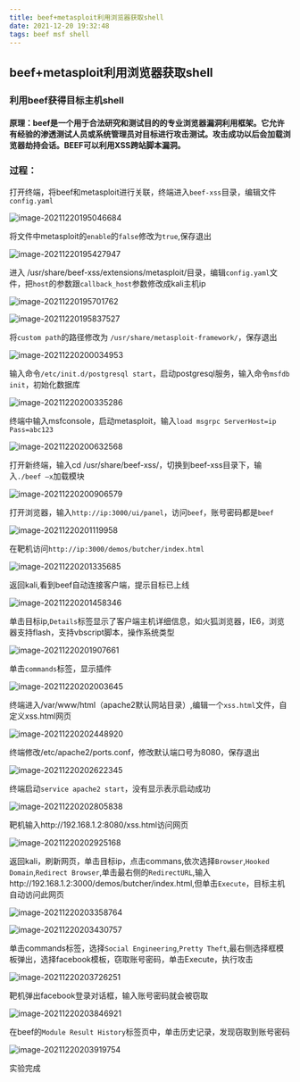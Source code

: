 ```yaml
---
title: beef+metasploit利用浏览器获取shell
date: 2021-12-20 19:32:48
tags: beef msf shell
---
```


## beef+metasploit利用浏览器获取shell

### 利用beef获得目标主机shell

#### 原理：beef是一个用于合法研究和测试目的的专业浏览器漏洞利用框架。它允许有经验的渗透测试人员或系统管理员对目标进行攻击测试。攻击成功以后会加载浏览器劫持会话。BEEF可以利用XSS跨站脚本漏洞。

### 过程：

打开终端，将beef和metasploit进行关联，终端进入`beef-xss`目录，编辑文件`config.yaml`

![image-20211220195046684](https://gitee.com/oxchang/img-host/raw/master/beef-metasploit利用浏览器获取shell/image-20211220195046684.png)

将文件中metasploit的`enable`的`false`修改为`true`,保存退出

![image-20211220195427947](https://gitee.com/oxchang/img-host/raw/master/beef-metasploit利用浏览器获取shell/image-20211220195427947.png)

进入 /usr/share/beef-xss/extensions/metasploit/目录，编辑`config.yaml`文件，把`host`的参数跟`callback_host`参数修改成kali主机ip

![image-20211220195701762](https://gitee.com/oxchang/img-host/raw/master/beef-metasploit利用浏览器获取shell/image-20211220195701762.png)

![image-20211220195837527](https://gitee.com/oxchang/img-host/raw/master/beef-metasploit利用浏览器获取shell/image-20211220195837527.png)

将`custom path`的路径修改为 `/usr/share/metasploit-framework/`，保存退出

![image-20211220200034953](https://gitee.com/oxchang/img-host/raw/master/beef-metasploit利用浏览器获取shell/image-20211220200034953.png)

输入命令`/etc/init.d/postgresql start`，启动postgresql服务，输入命令`msfdb init`，初始化数据库

![image-20211220200335286](https://gitee.com/oxchang/img-host/raw/master/beef-metasploit利用浏览器获取shell/image-20211220200335286.png)

终端中输入msfconsole，启动metasploit，输入`load msgrpc ServerHost=ip Pass=abc123`

![image-20211220200632568](https://gitee.com/oxchang/img-host/raw/master/beef-metasploit利用浏览器获取shell/image-20211220200632568.png)

打开新终端，输入cd /usr/share/beef-xss/，切换到beef-xss目录下，输入`./beef –x`加载模块

![image-20211220200906579](https://gitee.com/oxchang/img-host/raw/master/beef-metasploit利用浏览器获取shell/image-20211220200906579.png)

打开浏览器，输入`http://ip:3000/ui/panel`，访问`beef`，账号密码都是`beef`

![image-20211220201119958](https://gitee.com/oxchang/img-host/raw/master/beef-metasploit利用浏览器获取shell/image-20211220201119958.png)

在靶机访问`http://ip:3000/demos/butcher/index.html`

![image-20211220201335685](https://gitee.com/oxchang/img-host/raw/master/beef-metasploit利用浏览器获取shell/image-20211220201335685.png)

返回kali,看到beef自动连接客户端，提示目标已上线

![image-20211220201458346](https://gitee.com/oxchang/img-host/raw/master/beef-metasploit利用浏览器获取shell/image-20211220201458346.png)

单击目标ip,`Details`标签显示了客户端主机详细信息，如火狐浏览器，IE6，浏览器支持flash，支持vbscript脚本，操作系统类型

![image-20211220201907661](https://gitee.com/oxchang/img-host/raw/master/beef-metasploit利用浏览器获取shell/image-20211220201907661.png)

单击`commands`标签，显示插件

![image-20211220202003645](https://gitee.com/oxchang/img-host/raw/master/beef-metasploit利用浏览器获取shell/image-20211220202003645.png)

终端进入/var/www/html（apache2默认网站目录）,编辑一个`xss.html`文件，自定义xss.html网页

![image-20211220202448920](https://gitee.com/oxchang/img-host/raw/master/beef-metasploit利用浏览器获取shell/image-20211220202448920.png)

终端修改/etc/apache2/ports.conf，修改默认端口号为8080，保存退出

![image-20211220202622345](https://gitee.com/oxchang/img-host/raw/master/beef-metasploit利用浏览器获取shell/image-20211220202622345.png)

终端启动`service apache2 start`，没有显示表示启动成功

![image-20211220202805838](https://gitee.com/oxchang/img-host/raw/master/beef-metasploit利用浏览器获取shell/image-20211220202805838.png)

靶机输入http://192.168.1.2:8080/xss.html访问网页

![image-20211220202925168](https://gitee.com/oxchang/img-host/raw/master/beef-metasploit利用浏览器获取shell/image-20211220202925168.png)

返回kali，刷新网页，单击目标ip，点击commans,依次选择`Browser`,`Hooked Domain`,`Redirect Browser`,单击最右侧的`RedirectURL`,输入http://192.168.1.2:3000/demos/butcher/index.html,但单击`Execute`，目标主机自动访问此网页

![image-20211220203358764](https://gitee.com/oxchang/img-host/raw/master/beef-metasploit利用浏览器获取shell/image-20211220203358764.png)

![image-20211220203430757](https://gitee.com/oxchang/img-host/raw/master/beef-metasploit利用浏览器获取shell/image-20211220203430757.png)

单击commands标签，选择`Social Engineering`,`Pretty Theft`,最右侧选择框模板弹出，选择facebook模板，窃取账号密码，单击Execute，执行攻击

![image-20211220203726251](https://gitee.com/oxchang/img-host/raw/master/beef-metasploit利用浏览器获取shell/image-20211220203726251.png)

靶机弹出facebook登录对话框，输入账号密码就会被窃取

![image-20211220203846921](https://gitee.com/oxchang/img-host/raw/master/beef-metasploit利用浏览器获取shell/image-20211220203846921.png)

在beef的`Module Result History`标签页中，单击历史记录，发现窃取到账号密码

![image-20211220203919754](https://gitee.com/oxchang/img-host/raw/master/beef-metasploit利用浏览器获取shell/image-20211220203919754.png)

实验完成
